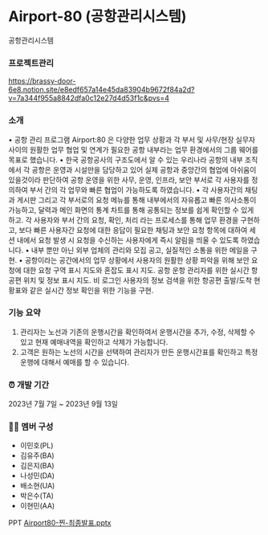 # Airport-80 (공항관리시스템)
공항관리시스템

### 프로젝트관리
https://brassy-door-6e8.notion.site/e8edf657a14e45da83904b9672f84a2d?v=7a344f955a8842dfa0c12e27d4d53f1c&pvs=4

### 소개
• 공항 관리 프로그램  Airport:80 은 다양한 업무 상황과 각 부서 및 사무/현장 실무자 사이의 원활한 업무 협업 및 연계가 필요한 공항 내부라는 업무 환경에서의 그룹 웨어를 목표로 했습니다.
• 한국 공항공사의 구조도에서 알 수 있는 우리나라 공항의 내부 조직에서 각 공항은 운영과 시설만을 담당하고 있어 실제 공항과 중앙간의 협업에 아쉬움이 있을것이라 판단하여 공항 운영을 위한 사무, 운영, 인프라, 보안 부서로 각 사용자를 정의하여 부서 간의 각 업무와 빠른 협업이 가능하도록 하였습니다.
• 각 사용자간의 채팅과 게시판 그리고 각 부서로의 요청 메뉴를 통해 내부에서의 자유롭고 빠른 의사소통이 가능하고, 달력과 메인 화면의 통계 차트를 통해 공통되는 정보를 쉽게 확인할 수 있게 하고. 각 사용자와 부서 간의 요청, 확인, 처리 라는 프로세스를 통해 업무 환경을 구현하고, 보다 빠른 사용자간 요청에 대한 응답이 필요한 채팅과 보안 요청 항목에 대하여 세션 내에서 요청 발생 시 요청을 수신하는 사용자에게 즉시 알림을 띄울 수 있도록 하였습니다.
• 내부 뿐만 아닌 외부 업체의 관리와 모집 공고, 실질적인 소통을 위한 메일을 구현.
• 공항이라는 공간에서의 업무 상황에서 사용자의 원활한 상황 파악을 위해 보안 요청에 대한 요청 구역 표시 지도와 혼잡도 표시 지도. 공항 운항 관리자를 위한 실시간 항공편 위치 및 정보 표시 지도. 비 로그인 사용자의 정보 검색을 위한 항공편 출발/도착 현황표와 같은 실시간 정보 확인을 위한 기능을 구현.

### 기능 요약
1. 관리자는 노선과 기존의 운행시간을 확인하여서 운행시간을 추가, 수정, 삭제할 수 있고 현재 예매내역을 확인하고 삭제가 가능합니다.
2. 고객은 원하는 노선의 시간을 선택하여 관리자가 만든 운행시간표를 확인하고 특정 운행에 대해서 예매를 할 수 있습니다.

### ⏰ 개발 기간
2023년 7월 7일 ~ 2023년 9월 13일  

### 👩‍💻 멤버 구성
- 이민호(PL)
- 김유주(BA)
- 김은지(BA)
- 나성민(DA)
- 배소현(UA)
- 박은수(TA)
- 이현민(AA)

PPT
[Airport80-찐-최종발표.pptx](https://github.com/ekslffh/Airport-80/files/12593793/Airport80-.-.pptx)
